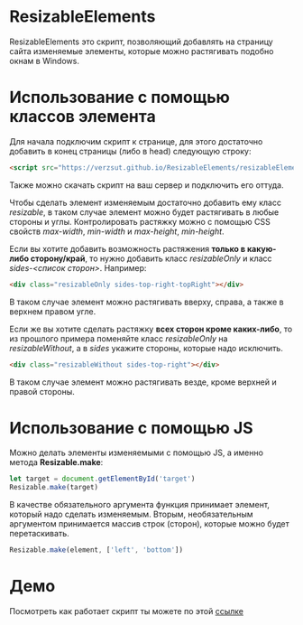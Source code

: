 # ResizableElements
ResizableElements это скрипт, позволяющий добавлять на страницу сайта изменяемые элементы, которые можно растягивать подобно окнам в Windows.

# Использование с помощью классов элемента
Для начала подключим скрипт к странице, для этого достаточно добавить в конец страницы (либо в head) следующую строку:
```html
<script src="https://verzsut.github.io/ResizableElements/resizableElements.js"></script>
```
Также можно скачать скрипт на ваш сервер и подключить его оттуда.

Чтобы сделать элемент изменяемым достаточно добавить ему класс _resizable_, в таком случае элемент можно будет растягивать в любые стороны и углы. Контролировать растяжку можно с помощью CSS свойств _max-width_, _min-width_ и _max-height_, _min-height_.

Если вы хотите добавить возможность растяжения __только в какую-либо сторону/край__, то нужно добавить класс _resizableOnly_ и класс _sides-<список сторон>_. Например:
```html
<div class="resizableOnly sides-top-right-topRight"></div>
```
В таком случае элемент можно растягивать вверху, справа, а также в верхнем правом угле.

Если же вы хотите сделать растяжку __всех сторон кроме каких-либо__, то из прошлого примера поменяйте класс _resizableOnly_ на _resizableWithout_, а в _sides_ укажите стороны, которые надо исключить.
```html
<div class="resizableWithout sides-top-right"></div>
```
В таком случае элемент можно растягивать везде, кроме верхней и правой стороны.

# Использование с помощью JS
Можно делать элементы изменяемыми с помощью JS, а именно метода __Resizable.make__:
```js
let target = document.getElementById('target')
Resizable.make(target)
```
В качестве обязательного аргумента функция принимает элемент, который надо сделать изменяемым. Вторым, необязательным аргументом принимается массив строк (сторон), которые можно будет перетаскивать.
```js
Resizable.make(element, ['left', 'bottom'])
```

# Демо
Посмотреть как работает скрипт ты можете по этой [ссылке](https://codepen.io/VerZsuT/pen/YzyVgEW)
